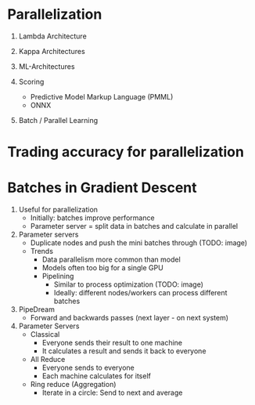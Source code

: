 # Parallelization
1. Lambda Architecture
1. Kappa Architectures
1. ML-Architectures

1. Scoring
    - Predictive Model Markup Language (PMML)
    - ONNX

1. Batch / Parallel Learning


# Trading accuracy for parallelization



# Batches in Gradient Descent
1. Useful for parallelization
    - Initially: batches improve performance
    - Parameter server = split data in batches and calculate in parallel
1. Parameter servers
    - Duplicate nodes and push the mini batches through (TODO: image)
    - Trends
        * Data parallelism more common than model
        * Models often too big for a single GPU
        * Pipelining
            + Similar to process optimization (TODO: image)
            + Ideally: different nodes/workers can process different batches
1. PipeDream
    - Forward and backwards passes (next layer - on next system)
1. Parameter Servers
    - Classical
        * Everyone sends their result to one machine
        * It calculates a result and sends it back to everyone
    - All Reduce
        * Everyone sends to everyone
        * Each machine calculates for itself
    - Ring reduce (Aggregation)
        * Iterate in a circle: Send to next and average

